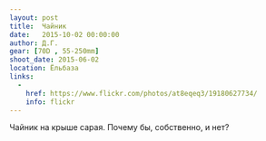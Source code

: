 ```yaml
---
layout: post
title:  Чайник
date:   2015-10-02 00:00:00
author: Д.Г.
gear: [70D , 55-250mm]
shoot_date: 2015-06-02
location: Ёльбаза
links:
  -
    href: https://www.flickr.com/photos/at8eqeq3/19180627734/
    info: flickr
---
```


Чайник на крыше сарая. Почему бы, собственно, и нет?
